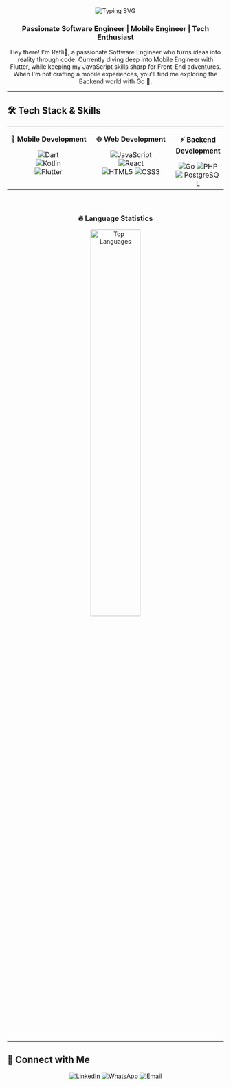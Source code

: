 <div align="center">
  <img src="https://readme-typing-svg.demolab.com/?lines=Hey+there!+I'm+Rafli+👋;Software+Engineer+%7C+Mobile+Engineer;Flutter+(Dart)+%26+Kotlin+Enthusiast;JavaScript+%26+Go+Explorer;Always+Learning+%26+Building!&font=Fira%20Code&center=true&width=480&height=48&color=fcba03&vCenter=true&pause=1000&size=22" alt="Typing SVG" />
</div>

<h3 align="center">Passionate Software Engineer | Mobile Engineer | Tech Enthusiast</h3>

<p align="center">
  Hey there! I'm Rafli👋, a passionate Software Engineer who turns ideas into reality through code. Currently diving deep into Mobile Engineer with Flutter, while keeping my JavaScript skills sharp for Front-End adventures. When I'm not crafting a mobile experiences, you'll find me exploring the Backend world with Go 🚀.
</p>

---

## 🛠️ Tech Stack & Skills

<div align="center">

<table>
<tr>
<td align="center" width="40%" style="vertical-align: top;">

**📱 Mobile Development**

<img src="https://img.shields.io/badge/Dart-0175C2?style=for-the-badge&logo=dart&logoColor=white" alt="Dart" /><br>
<img src="https://img.shields.io/badge/Kotlin-0095D5?style=for-the-badge&logo=kotlin&logoColor=white" alt="Kotlin" /><br>
<img src="https://img.shields.io/badge/Flutter-02569B?style=for-the-badge&logo=flutter&logoColor=white" alt="Flutter" />

</td>
<td align="center" width="40%" style="vertical-align: top;">

**🌐 Web Development**

<img src="https://img.shields.io/badge/JavaScript-F7DF1E?style=for-the-badge&logo=javascript&logoColor=black" alt="JavaScript" /><br>
<img src="https://img.shields.io/badge/React-20232A?style=for-the-badge&logo=react&logoColor=61DAFB" alt="React" /><br>
<img src="https://img.shields.io/badge/HTML5-E34F26?style=for-the-badge&logo=html5&logoColor=white" alt="HTML5" />
<img src="https://img.shields.io/badge/CSS3-1572B6?style=for-the-badge&logo=css3&logoColor=white" alt="CSS3" />

</td>
<td align="center" width="40%" style="vertical-align: top;">

**⚡ Backend Development**

<img src="https://img.shields.io/badge/Go-00ADD8?style=for-the-badge&logo=go&logoColor=white" alt="Go" />
<img src="https://img.shields.io/badge/PHP-777BB4?style=for-the-badge&logo=php&logoColor=white" alt="PHP" /><br>
<img src="https://img.shields.io/badge/PostgreSQL-316192?style=for-the-badge&logo=postgresql&logoColor=white" alt="PostgreSQL" />

</td>
</tr>
</table>

</div>

<br>

<div align="center">
  <h3>🔥 Language Statistics</h3>
  <img width="48%" src="https://github-readme-stats.vercel.app/api/top-langs/?username=inirafli&layout=compact&theme=radical&hide_border=true&bg_color=0d1117&title_color=fcba03&text_color=ffffff&card_width=400" alt="Top Languages" />
</div>

---

## 🤝 Connect with Me

<div align="center">
  <a href="https://www.linkedin.com/in/muhammad-rafli-rayhan-kuswara/">
    <img src="https://img.shields.io/badge/LinkedIn-0077B5?style=for-the-badge&logo=linkedin&logoColor=white" alt="LinkedIn" />
  </a>
  <a href="https://wa.me/62181213564203">
    <img src="https://img.shields.io/badge/WhatsApp-25D366?style=for-the-badge&logo=whatsapp&logoColor=white" alt="WhatsApp" />
  </a>
  <a href="mailto:raplirayhann@gmail.com">
    <img src="https://img.shields.io/badge/Email-D14836?style=for-the-badge&logo=gmail&logoColor=white" alt="Email" />
  </a>
</div>